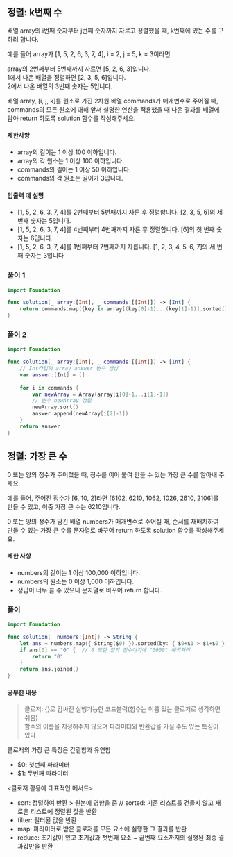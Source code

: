 ## 정렬: k번째 수

배열 array의 i번째 숫자부터 j번째 숫자까지 자르고 정렬했을 때, k번째에 있는 수를 구하려 합니다.

예를 들어 array가 [1, 5, 2, 6, 3, 7, 4], i = 2, j = 5, k = 3이라면

array의 2번째부터 5번째까지 자르면 [5, 2, 6, 3]입니다.<br>
1에서 나온 배열을 정렬하면 [2, 3, 5, 6]입니다.<br>
2에서 나온 배열의 3번째 숫자는 5입니다.

배열 array, [i, j, k]를 원소로 가진 2차원 배열 commands가 매개변수로 주어질 때, commands의 모든 원소에 대해 앞서 설명한 연산을 적용했을 때 나온 결과를 배열에 담아 return 하도록 solution 함수를 작성해주세요.

#### 제한사항

- array의 길이는 1 이상 100 이하입니다.
- array의 각 원소는 1 이상 100 이하입니다.
- commands의 길이는 1 이상 50 이하입니다.
- commands의 각 원소는 길이가 3입니다.


#### 입출력 예 설명

- [1, 5, 2, 6, 3, 7, 4]를 2번째부터 5번째까지 자른 후 정렬합니다. [2, 3, 5, 6]의 세 번째 숫자는 5입니다.
- [1, 5, 2, 6, 3, 7, 4]를 4번째부터 4번째까지 자른 후 정렬합니다. [6]의 첫 번째 숫자는 6입니다.
- [1, 5, 2, 6, 3, 7, 4]를 1번째부터 7번째까지 자릅니다. [1, 2, 3, 4, 5, 6, 7]의 세 번째 숫자는 3입니다


### 풀이 1

```swift 
import Foundation

func solution(_ array:[Int], _ commands:[[Int]]) -> [Int] {
    return commands.map({key in array[(key[0]-1)...(key[1]-1)].sorted()[key[2]-1]})
}
```

### 풀이 2

```swift 
import Foundation

func solution(_ array:[Int], _ commands:[[Int]]) -> [Int] {
    // Int타입의 array answer 변수 생성 
    var answer:[Int] = []
    
    for i in commands {
        var newArray = Array(array[i[0]-1...i[1]-1])
        // 변수 newArray 정렬 
        newArray.sort()
        answer.append(newArray[i[2]-1])
    }
    return answer
}
```


## 정렬: 가장 큰 수 

0 또는 양의 정수가 주어졌을 때, 정수를 이어 붙여 만들 수 있는 가장 큰 수를 알아내 주세요.

예를 들어, 주어진 정수가 [6, 10, 2]라면 [6102, 6210, 1062, 1026, 2610, 2106]를 만들 수 있고, 이중 가장 큰 수는 6210입니다.

0 또는 양의 정수가 담긴 배열 numbers가 매개변수로 주어질 때, 순서를 재배치하여 만들 수 있는 가장 큰 수를 문자열로 바꾸어 return 하도록 solution 함수를 작성해주세요.


#### 제한 사항

- numbers의 길이는 1 이상 100,000 이하입니다.
- numbers의 원소는 0 이상 1,000 이하입니다.
- 정답이 너무 클 수 있으니 문자열로 바꾸어 return 합니다.


### 풀이 

```swift 
import Foundation

func solution(_ numbers:[Int]) -> String {
    let ans = numbers.map({ String($0) }).sorted(by: { $0+$1 > $1+$0 })
    if ans[0] == "0" {  // 0 또한 양의 정수이기에 "0000" 예외처리 
        return "0"
    }
    return ans.joined()
}
```


#### 공부한 내용 

> 클로저: {}로 감싸진 실행가능한 코드블럭(함수는 이름 있는 클로저로 생각하면 쉬움)    
함수의 이름을 지정해주지 않으며 파라미터와 반환갑을 가질 수도 있는 특징이 있다

클로저의 가장 큰 특징은 간결함과 유연함<br>
- $0: 첫번째 파라미터
- $1: 두번째 파라미터

<클로저 활용에 대표적인 메서드>
- sort: 정렬하여 반환 > 원본에 영향을 줌 // sorted: 기존 리스트를 건들지 않고 새로운 리스트에 정렬된 값을 반환 
- filter: 필터된 값을 반환
- map: 파라미터로 받은 클로저를 모든 요소에 실행한 그 결과를 반환
- reduce: 초기값이 있고 초기값과 첫번째 요소 ~ 끝번째 요소까지의 실행된 최종 결과값만을 반환

